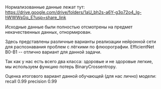 Нормализованные данные лежат тут: https://drive.google.com/drive/folders/1aU_bh2s-a6Y-g3o72o4_Ig-hWWWsGq_E?usp=share_link

Исходные данные были полностью отсмотрены на предмет некачественных данных, отнормирован.

Здесь представлены различные варианты реализации нейронной сети для распознавания проблем с лёгкими по флюорографии. EfficientNet B0-B1 -- отлично вариант для данной задачи.

Так как у нас есть всего два класса: здоровые и не здоровые легкие, мы используем функцию потерь BinaryCrossentropy.

Оценка итогового вариант данной обучающей (для нас лично) модели:
recall 0.99
precision 0.99
